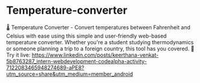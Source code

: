 # Temperature-converter
🌡️ Temperature Converter - Convert temperatures between Fahrenheit and Celsius with ease using this simple and user-friendly web-based temperature converter. Whether you're a student studying thermodynamics or someone planning a trip to a foreign country, this tool has you covered. 
🔗 Try it live: https://www.linkedin.com/posts/keerthana-venkat-5b8763287_intern-webdevelopment-codealpha-activity-7122083465948274689-aPE8?utm_source=share&utm_medium=member_android 

